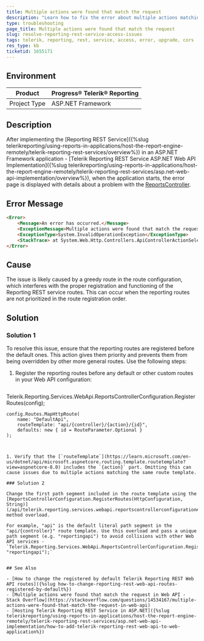 ```yaml
---
title: Multiple actions were found that match the request
description: "Learn how to fix the error about multiple actions matching the same request caused by the greedy routes of the Reporting service."
type: troubleshooting
page_title: Multiple actions were found that match the request
slug: resolve-reporting-rest-service-access-issues
tags: telerik, reporting, rest, service, access, error, upgrade, cors
res_type: kb
ticketid: 1655171
---
```


## Environment

| Product | Progress® Telerik® Reporting |
| --- | --- |
| Project Type | ASP.NET Framework |

## Description

After implementing the [Reporting REST Service]({%slug telerikreporting/using-reports-in-applications/host-the-report-engine-remotely/telerik-reporting-rest-services/overview%}) in an ASP.NET Framework application - [Telerik Reporting REST Service ASP.NET Web API Implementation]({%slug telerikreporting/using-reports-in-applications/host-the-report-engine-remotely/telerik-reporting-rest-services/asp.net-web-api-implementation/overview%}), when the application starts, the error page is displayed with details about a problem with the [ReportsController](/api/telerik.reporting.services.webapi.reportscontrollerbase).

## Error Message

````HTML
<Error>
    <Message>An error has occurred.</Message>
    <ExceptionMessage>Multiple actions were found that match the request: Formats on type Controllers.ReportsController GetClientsSessionTimeoutSeconds on type Controllers.ReportsController Version on type     Controllers.ReportsController</ExceptionMessage>
    <ExceptionType>System.InvalidOperationException</ExceptionType>
    <StackTrace> at System.Web.Http.Controllers.ApiControllerActionSelector.ActionSelectorCacheItem.SelectAction(HttpControllerContext controllerContext) at System.Web.Http.ApiController.ExecuteAsync(HttpControllerContext controllerContext, CancellationToken cancellationToken) at System.Web.Http.Dispatcher.HttpControllerDispatcher.<SendAsync>d__1.MoveNext()</StackTrace>
</Error>
````

## Cause

The issue is likely caused by a greedy route in the route configuration, which interferes with the proper registration and functioning of the Reporting REST service routes. This can occur when the reporting routes are not prioritized in the route registration order.

## Solution

### Solution 1

To resolve this issue, ensure that the reporting routes are registered before the default ones. This action gives them priority and prevents them from being overridden by other more general routes. Use the following steps:

1. Register the reporting routes before any default or other custom routes in your Web API configuration:

    ````CSharp
Telerik.Reporting.Services.WebApi.ReportsControllerConfiguration.RegisterRoutes(config);

    config.Routes.MapHttpRoute(
        name: "DefaultApi",
        routeTemplate: "api/{controller}/{action}/{id}",
        defaults: new { id = RouteParameter.Optional }
    );
````


1. Verify that the [`routeTemplate`](https://learn.microsoft.com/en-us/dotnet/api/microsoft.aspnetcore.routing.template.routetemplate?view=aspnetcore-8.0) includes the `{action}` part. Omitting this can cause issues due to multiple actions matching the same route template.

### Solution 2

Change the first path segment included in the route template using the [ReportsControllerConfiguration.RegisterRoutes(HttpConfiguration, String)](/api/telerik.reporting.services.webapi.reportscontrollerconfiguration#Telerik_Reporting_Services_WebApi_ReportsControllerConfiguration_RegisterRoutes_System_Web_Http_HttpConfiguration_System_String_) method overload.

For example, "api" is the default literal path segment in the "api/{controller}" route template. Use this overload and pass a unique path segment (e.g. "reportingapi") to avoid collisions with other Web API services - `Telerik.Reporting.Services.WebApi.ReportsControllerConfiguration.RegisterRoutes(config, "reportingapi");`


## See Also

- [How to change the registered by default Telerik Reporting REST Web API routes]({%slug how-to-change-reporting-rest-web-api-routes-registered-by-default%})
- [Multiple actions were found that match the request in Web API - Stack Overflow](https://stackoverflow.com/questions/14534167/multiple-actions-were-found-that-match-the-request-in-web-api)
- [Hosting Telerik Reporting REST Service in ASP.NET]({%slug telerikreporting/using-reports-in-applications/host-the-report-engine-remotely/telerik-reporting-rest-services/asp.net-web-api-implementation/how-to-add-telerik-reporting-rest-web-api-to-web-application%})
